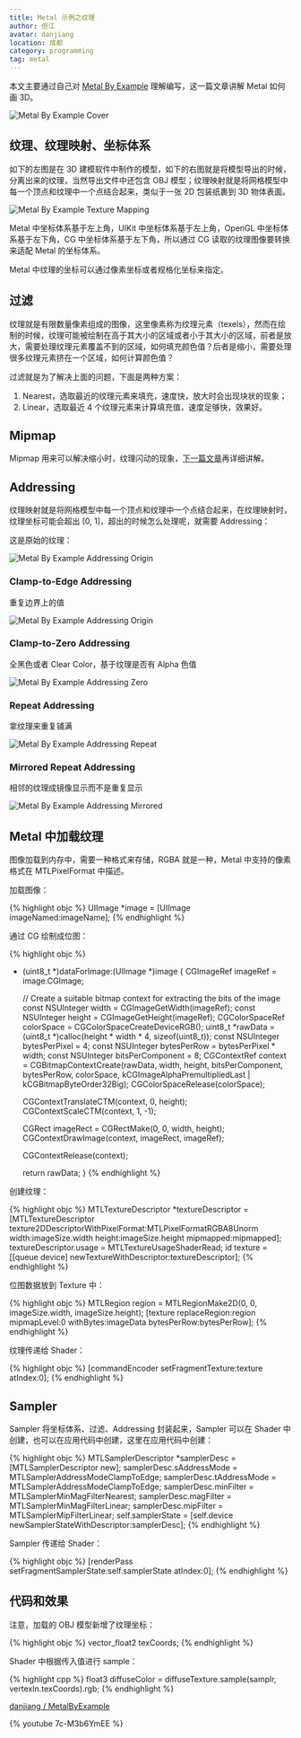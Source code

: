 ```yaml
---
title: Metal 示例之纹理
author: 但江
avatar: danjiang
location: 成都
category: programming
tag: metal
---
```


本文主要通过自己对 [Metal By Example](https://gumroad.com/l/metalbyexample) 理解编写，这一篇文章讲解 Metal 如何画 3D。

![Metal By Example Cover](/images/mbe-cover.png)

## 纹理、纹理映射、坐标体系

如下的左图是在 3D 建模软件中制作的模型，如下的右图就是将模型导出的时候，分离出来的纹理，当然导出文件中还包含 OBJ 模型；纹理映射就是将网格模型中每一个顶点和纹理中一个点结合起来，类似于一张 2D 包装纸裹到 3D 物体表面。

![Metal By Example Texture Mapping](/images/mbe-texture-mapping1.png)

Metal 中坐标体系基于左上角，UIKit 中坐标体系基于左上角，OpenGL 中坐标体系基于左下角，CG 中坐标体系基于左下角，所以通过 CG 读取的纹理图像要转换来适配 Metal 的坐标体系。

Metal 中纹理的坐标可以通过像素坐标或者规格化坐标来指定。

## 过滤

纹理就是有限数量像素组成的图像，这里像素称为纹理元素（texels），然而在绘制的时候，纹理可能被绘制在高于其大小的区域或者小于其大小的区域，前者是放大，需要处理纹理元素覆盖不到的区域，如何填充颜色值？后者是缩小，需要处理很多纹理元素挤在一个区域，如何计算颜色值？

过滤就是为了解决上面的问题，下面是两种方案：

1. Nearest，选取最近的纹理元素来填充，速度快，放大时会出现块状的现象；
2. Linear，选取最近 4 个纹理元素来计算填充值，速度足够快，效果好。

## Mipmap

Mipmap 用来可以解决缩小时，纹理闪动的现象，[下一篇文章](/programming/2018/07/06/metal-by-example-mipmap/)再详细讲解。

## Addressing

纹理映射就是将网格模型中每一个顶点和纹理中一个点结合起来，在纹理映射时，纹理坐标可能会超出 [0, 1]，超出的时候怎么处理呢，就需要 Addressing：

这是原始的纹理：

![Metal By Example Addressing Origin](/images/mbe-addressing-origin.png)

### Clamp-to-Edge Addressing

重复边界上的值

![Metal By Example Addressing Origin](/images/mbe-addressing-edge.png)

### Clamp-to-Zero Addressing

全黑色或者 Clear Color，基于纹理是否有 Alpha 色值

![Metal By Example Addressing Zero](/images/mbe-addressing-zero.png)

### Repeat Addressing

拿纹理来重复铺满

![Metal By Example Addressing Repeat](/images/mbe-addressing-repeat.png)

### Mirrored Repeat Addressing

相邻的纹理成镜像显示而不是重复显示

![Metal By Example Addressing Mirrored](/images/mbe-addressing-mirrored.png)

## Metal 中加载纹理

图像加载到内存中，需要一种格式来存储，RGBA 就是一种，Metal 中支持的像素格式在 MTLPixelFormat 中描述。

加载图像：

{% highlight objc %}
UIImage *image = [UIImage imageNamed:imageName];
{% endhighlight %}

通过 CG 绘制成位图：

{% highlight objc %}
- (uint8_t *)dataForImage:(UIImage *)image {
    CGImageRef imageRef = image.CGImage;
    
    // Create a suitable bitmap context for extracting the bits of the image
    const NSUInteger width = CGImageGetWidth(imageRef);
    const NSUInteger height = CGImageGetHeight(imageRef);
    CGColorSpaceRef colorSpace = CGColorSpaceCreateDeviceRGB();
    uint8_t *rawData = (uint8_t *)calloc(height * width * 4, sizeof(uint8_t));
    const NSUInteger bytesPerPixel = 4;
    const NSUInteger bytesPerRow = bytesPerPixel * width;
    const NSUInteger bitsPerComponent = 8;
    CGContextRef context = CGBitmapContextCreate(rawData, width, height,
                                                 bitsPerComponent, bytesPerRow, colorSpace,
                                                 kCGImageAlphaPremultipliedLast | kCGBitmapByteOrder32Big);
    CGColorSpaceRelease(colorSpace);

    CGContextTranslateCTM(context, 0, height);
    CGContextScaleCTM(context, 1, -1);
    
    CGRect imageRect = CGRectMake(0, 0, width, height);
    CGContextDrawImage(context, imageRect, imageRef);

    CGContextRelease(context);
    
    return rawData;
}
{% endhighlight %}

创建纹理：

{% highlight objc %}
MTLTextureDescriptor *textureDescriptor = [MTLTextureDescriptor texture2DDescriptorWithPixelFormat:MTLPixelFormatRGBA8Unorm
                                                                                             width:imageSize.width
                                                                                            height:imageSize.height
                                                                                         mipmapped:mipmapped];
textureDescriptor.usage = MTLTextureUsageShaderRead;
id<MTLTexture> texture = [[queue device] newTextureWithDescriptor:textureDescriptor];
{% endhighlight %}

位图数据放到 Texture 中：

{% highlight objc %}
MTLRegion region = MTLRegionMake2D(0, 0, imageSize.width, imageSize.height);
[texture replaceRegion:region mipmapLevel:0 withBytes:imageData bytesPerRow:bytesPerRow];
{% endhighlight %}

纹理传递给 Shader：

{% highlight objc %}
[commandEncoder setFragmentTexture:texture atIndex:0];
{% endhighlight %}

## Sampler

Sampler 将坐标体系、过滤、Addressing 封装起来，Sampler 可以在 Shader 中创建，也可以在应用代码中创建，这里在应用代码中创建：

{% highlight objc %}
MTLSamplerDescriptor *samplerDesc = [MTLSamplerDescriptor new];
samplerDesc.sAddressMode = MTLSamplerAddressModeClampToEdge;
samplerDesc.tAddressMode = MTLSamplerAddressModeClampToEdge;
samplerDesc.minFilter = MTLSamplerMinMagFilterNearest;
samplerDesc.magFilter = MTLSamplerMinMagFilterLinear;
samplerDesc.mipFilter = MTLSamplerMipFilterLinear;
self.samplerState = [self.device newSamplerStateWithDescriptor:samplerDesc];
{% endhighlight %}

Sampler 传递给 Shader：

{% highlight objc %}
[renderPass setFragmentSamplerState:self.samplerState atIndex:0];
{% endhighlight %}

## 代码和效果

注意，加载的 OBJ 模型新增了纹理坐标：

{% highlight objc %}
vector_float2 texCoords;
{% endhighlight %}

Shader 中根据传入值进行 sample：

{% highlight cpp %}
float3 diffuseColor = diffuseTexture.sample(samplr, vertexIn.texCoords).rgb;
{% endhighlight %}

[danjiang / MetalByExample](https://github.com/danjiang/MetalByExample/tree/texture)

{% youtube 7c-M3b6YmEE %}